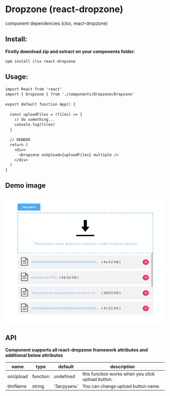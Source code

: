 # Dropzone (react-dropzone)

component dependencies (clsx, react-dropzone)

## Install:

**Firstly download zip and extract on your components folder.**

```
npm install clsx react-dropzone
```

## Usage:

```
import React from 'react'
import { Dropzone } from './components/Dropzone/Dropzone'

export default function App() {

  const uploadFiles = (files) => {
    // do something...
    console.log(files)
  }

  // RENDER
  return (
    <div>
      <Dropzone onUpload={uploadFiles} multiple />
    </div>
  )
}
```

## Demo image

<img align="center" width="500" height="410" src="https://github.com/mkuysunov/Dropzone-react-dropzone-/blob/main/images/demo-image.png">

## API

**Component supports all react-dropzone framework attributes  and additional below attributes**

| name     | type     | default     | description                                       |
| -------- | -------- | ----------- | ------------------------------------------------- |
| onUpload | function | undefined   | this function works when you click upload button. |
| btnName  | string   | 'Загрузить' | You can change upload button name.                |
